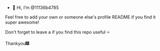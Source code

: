 - 👋 Hi, I’m @11136b4785



Feel free to add your own or someone else's profile README if you find it super awesome! 

Don't forget to leave a if you find this repo useful ⭐

Thankyou🎆 
